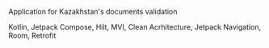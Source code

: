 Application for Kazakhstan's documents validation

Kotlin, Jetpack Compose, Hilt, MVI, Clean Acrhitecture, Jetpack Navigation, Room, Retrofit
